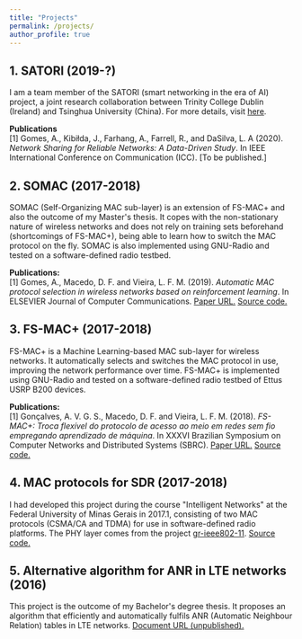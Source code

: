 ```yaml
---
title: "Projects"
permalink: /projects/
author_profile: true
---
```


## 1. SATORI (2019-?)

I am a team member of the SATORI (smart networking in the era of AI) project, a joint research collaboration between Trinity College Dublin (Ireland) and Tsinghua University (China). For more details, visit [here](http://satori-project.net/).

**Publications** <br>
[1] Gomes, A., Kibiłda, J., Farhang, A., Farrell, R., and DaSilva, L. A (2020). _Network Sharing for Reliable Networks: A Data-Driven Study_. In IEEE International Conference on Communication (ICC). [To be published.]

## 2. SOMAC (2017-2018)

SOMAC (Self-Organizing MAC sub-layer) is an extension of FS-MAC+ and also the outcome of my Master's thesis. It copes with the non-stationary nature of wireless networks and does not rely on training sets beforehand (shortcomings of FS-MAC+), being able to learn how to switch the MAC protocol on the fly. SOMAC is also implemented using GNU-Radio and tested on a software-defined radio testbed.

**Publications:** <br>
[1] Gomes, A., Macedo, D. F. and Vieira, L. F. M. (2019). _Automatic MAC protocol selection in wireless networks based on reinforcement learning_. In ELSEVIER Journal of Computer Communications. [Paper URL.](https://www.sciencedirect.com/science/article/pii/S0140366419311284) [Source code.](https://github.com/avgsg/gr-somac) <br>

## 3. FS-MAC+ (2017-2018)

FS-MAC+ is a Machine Learning-based MAC sub-layer for wireless networks. It automatically selects and switches the MAC protocol in use, improving the network performance over time. FS-MAC+ is implemented using GNU-Radio and tested on a software-defined radio testbed of Ettus USRP B200 devices.

**Publications:** <br>
[1] Gonçalves, A. V. G. S., Macedo, D. F. and Vieira, L. F. M. (2018). _FS-MAC+: Troca flexível do protocolo de acesso ao meio em redes sem fio empregando aprendizado de máquina_. In XXXVI Brazilian Symposium on Computer Networks and Distributed Systems (SBRC). [Paper URL.](http://ojs.sbc.org.br/index.php/sbrc/article/view/2413) [Source code.](https://github.com/avgsg/FS-MACplus.git) <br>

## 4. MAC protocols for SDR (2017-2018)

I had developed this project during the course "Intelligent Networks" at the Federal University of Minas Gerais in 2017.1, consisting of two MAC protocols (CSMA/CA and TDMA) for use in software-defined radio platforms. The PHY layer comes from the project [gr-ieee802-11](https://github.com/bastibl/gr-ieee802-11). [Source code.](https://github.com/avgsg/gr-macprotocols.git) <br>

## 5. Alternative algorithm for ANR in LTE networks (2016)

This project is the outcome of my Bachelor's degree thesis. It proposes an algorithm that efficiently and automatically fulfils ANR (Automatic Neighbour Relation) tables in LTE networks. [Document URL (unpublished).](https://www.researchgate.net/profile/Andre_Gomes19/publication/316066687_Proposta_de_algoritmo_para_preenchimento_automatico_de_tabelas_de_vizinhanca_em_ambientes_LTE/links/58eec352a6fdcc61cc126d3f/Proposta-de-algoritmo-para-preenchimento-automatico-de-tabelas-de-vizinhanca-em-ambientes-LTE.pdf)
